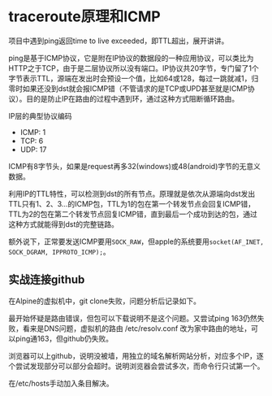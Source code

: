 # traceroute原理和ICMP

项目中遇到ping返回time to live exceeded，即TTL超出，展开讲讲。

ping是基于ICMP协议，它是附在IP协议的数据段的一种应用协议，可以类比为HTTP之于TCP，由于是二层协议所以没有端口。IP协议共20字节，专门留了1个字节表示TTL，源端在发出时会预设一个值，比如64或128，每过一跳就减1，归零时如果还没到dst就会报ICMP错（不管请求的是TCP或UPD甚至就是ICMP协议）。目的是防止IP在路由的过程中遇到环，通过这种方式阻断循环路由。

IP层的典型协议编码

* ICMP: 1
* TCP:  6
* UDP:  17

ICMP有8字节头，如果是request再多32(windows)或48(android)字节的无意义数据。

利用IP的TTL特性，可以检测到dst的所有节点。原理就是依次从源端向dst发出TTL只有1、2、3...的ICMP包，TTL为1的包在第一个转发节点会回复ICMP错，TTL为2的包在第二个转发节点回复ICMP错，直到最后一个成功到达的包，通过这种方式就能得到dst的完整链路。

额外说下，正常要发送ICMP要用`SOCK_RAW`，但apple的系统要用`socket(AF_INET, SOCK_DGRAM, IPPROTO_ICMP);`。

## 实战连接github

在Alpine的虚拟机中，git clone失败，问题分析后记录如下。

最开始怀疑是路由错误，但包可以下载说明不是这个问题。又尝试ping 163仍然失败，看来是DNS问题，虚拟机的路由 /etc/resolv.conf 改为家中路由的地址，可以ping通163，但github仍失败。

浏览器可以上github，说明没被墙，用独立的域名解析网站分析，对应多个IP，逐个尝试发现部分可以部分会超时。说明浏览器会尝试多次，而命令行只试第一个。

在/etc/hosts手动加入条目解决。